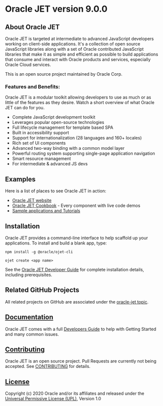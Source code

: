 # Oracle JET version 9.0.0

## About Oracle JET
Oracle JET is targeted at intermediate to advanced JavaScript developers working on client-side applications. It's a collection of open source JavaScript libraries along with a set of Oracle contributed JavaScript libraries that make it as simple and efficient as possible to build applications that consume and interact with Oracle products and services, especially Oracle Cloud services.

This is an open source project maintained by Oracle Corp.

### Features and Benefits:
Oracle JET is a modular toolkit allowing developers to use as much or as little of the features as they desire. Watch a short overview of what Oracle JET can do for you.

* Complete JavaScript development toolkit 
* Leverages popular open-source technologies
* Full lifecycle management for template based SPA
* Built in accessibility support
* Support for internationalization (28 languages and 160+ locales)
* Rich set of UI components
* Advanced two-way binding with a common model layer
* Powerful routing system supporting single-page application navigation
* Smart resource management
* For intermediate & advanced JS devs

## Examples
Here is a list of places to see Oracle JET in action:
* [Oracle JET website](https://oracle.com/jet)
* [Oracle JET Cookbook](http://www.oracle.com/webfolder/technetwork/jet/jetCookbook.html) - Every component with live code demos
* [Sample applications and Tutorials](http://www.oracle.com/webfolder/technetwork/jet/globalExamples.html)


## Installation
Oracle JET provides a command-line interface to help scaffold up your applications.  To install and build a blank app, type:

```
npm install -g @oracle/ojet-cli

ojet create <app name>
```
See the [Oracle JET Developer Guide](http://www.oracle.com/pls/topic/lookup?ctx=jet900&id=homepage) for complete installation details, including prerequisites.

## Related GitHub Projects
All related projects on GitHub are associated under the [oracle-jet topic](https://github.com/search?q=topic%3Aoracle-jet+org%3Aoracle&type=Repositories).

## [Documentation](http://www.oracle.com/pls/topic/lookup?ctx=jet900&id=homepage)
Oracle JET comes with a full [Developers Guide](http://www.oracle.com/pls/topic/lookup?ctx=jet900&id=homepage) to help with Getting Started and many common issues.

## [Contributing](https://github.com/oracle/oraclejet/blob/master/CONTRIBUTING.md)
Oracle JET is an open source project. Pull Requests are currently not being accepted. See 
[CONTRIBUTING](https://github.com/oracle/oraclejet/blob/master/CONTRIBUTING.md)
for details.

## [License](https://github.com/oracle/oraclejet/blob/master/LICENSE)
Copyright (c) 2020 Oracle and/or its affiliates and released  under the 
[Universal Permissive License (UPL)](https://oss.oracle.com/licenses/upl/), Version 1.0
